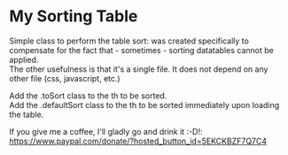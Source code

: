 # My Sorting Table
Simple class to perform the table sort: was created specifically to compensate for the fact that - sometimes - sorting datatables cannot be applied.<br>
The other usefulness is that it's a single file. It does not depend on any other file (css, javascript, etc.)

Add the .toSort class to the th to be sorted. <br>
Add the .defaultSort class to the th to be sorted immediately upon loading the table.


If you give me a coffee, I'll gladly go and drink it :-D!:
https://www.paypal.com/donate/?hosted_button_id=5EKCKBZF7Q7C4
